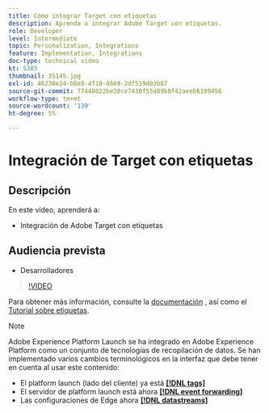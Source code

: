 ```yaml
---
title: Cómo integrar Target con etiquetas
description: Aprenda a integrar Adobe Target con etiquetas.
role: Developer
level: Intermediate
topic: Personalization, Integrations
feature: Implementation, Integrations
doc-type: technical video
kt: 5385
thumbnail: 35145.jpg
exl-id: 46230e24-b6e8-4f10-8669-2df519d03b87
source-git-commit: 77440822be38ce7430f55d89b8f42aeeb6199456
workflow-type: tm+mt
source-wordcount: '139'
ht-degree: 5%

---
```


# Integración de Target con etiquetas

## Descripción

En este vídeo, aprenderá a:

* Integración de Adobe Target con etiquetas

## Audiencia prevista

* Desarrolladores

>[!VIDEO](https://video.tv.adobe.com/v/35145/?quality=12)

Para obtener más información, consulte la [documentación](https://experienceleague.adobe.com/docs/target/using/implement-target/client-side/at-js-implementation/deploy-at-js/cmp-implementing-target-using-adobe-launch.html?lang=en) , así como el [Tutorial sobre etiquetas](https://experienceleague.adobe.com/docs/launch-learn/implementing-in-websites-with-launch/index.html?lang=en).

>[!NOTE]
>
>Adobe Experience Platform Launch se ha integrado en Adobe Experience Platform como un conjunto de tecnologías de recopilación de datos. Se han implementado varios cambios terminológicos en la interfaz que debe tener en cuenta al usar este contenido:
>
> * El platform launch (lado del cliente) ya está **[[!DNL tags]](https://experienceleague.adobe.com/docs/experience-platform/tags/home.html?lang=es)**
> * El servidor de platform launch está ahora **[[!DNL event forwarding]](https://experienceleague.adobe.com/docs/experience-platform/tags/event-forwarding/overview.html)**
> * Las configuraciones de Edge ahora **[[!DNL datastreams]](https://experienceleague.adobe.com/docs/experience-platform/edge/fundamentals/datastreams.html)**


